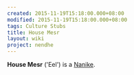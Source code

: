 ```yaml
---
created: 2015-11-19T15:18:00.000+08:00
modified: 2015-11-19T15:18:00.000+08:00
tags: Culture Stubs
title: House Mesr
layout: wiki
project: nendhe
---
```


**House Mesr** ('Eel') is a [Nanike](/content/kyahida_wiki/wiki/Nanike).